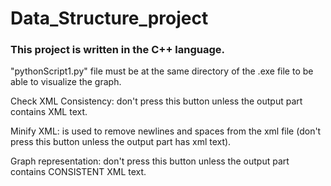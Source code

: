 # Data_Structure_project

### This project is written in the C++ language.

"pythonScript1.py" file must be at the same directory of the .exe file to be able to visualize the graph.

Check XML Consistency: don't press this button unless the output part contains XML text.

Minify XML: is used to remove newlines and spaces from the xml file (don't press this button unless the output part has xml text).

Graph representation: don't press this button unless the output part contains CONSISTENT XML text.
